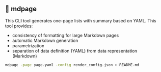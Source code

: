 ## 🍙 mdpage

This CLI tool generates one-page lists with summary based on YAML.
This tool provides:

* consistency of formatting for large Markdown pages
* automatic Markdown generation
* parametrization
* separation of data definition (YAML) from data representation (Markdown)


```bash
mdpage -page page.yaml -config render_config.json > README.md
```
